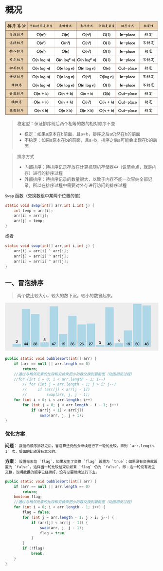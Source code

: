 # 概况

<img  src="./images/00_s1.jpg">

> 稳定型：保证排序前后两个相等的数的相对顺序不变
>    - 稳定：如果a原本在b前面，且a=b，排序之后a仍然在b的前面
>    - 不稳定：如果a原本在b的前面，且a=b，排序之后a可能会出现在b的后面

> 排序方式
>    - 内部排序：待排序记录存放在计算机随机存储器中（说简单点，就是内存）进行的排序过程
 >   - 外部排序：待排序记录的数量很大，以致于内存不能一次容纳全部记录，所以在排序过程中需要对外存进行访问的排序过程
    
`Swap` 函数（交换数组中某两个位置的值）
```java
static void swap(int[] arr,int i,int j) { 
    int temp = arr[i];
    arr[i] = arr[j]; 
    arr[j] = temp;
}
```
或者
```java
static void swap(int[] arr,int i,int j) {
    arr[i] = arr[i] ^ arr[j];
    arr[j] = arr[i] ^ arr[j];
    arr[i] = arr[i] ^ arr[j];
}
```
## 一、冒泡排序
> 两个数比较大小，较大的数下沉，较小的数冒起来。

<img src="./images/00_s2.gif">

```java
public static void bubbleSort(int[] arr) {
    if (arr == null || arr.length == 0)
        return;
    //通过与相邻元素的比较和交换来把小的数交换到最前面（动图相反过程）
    //for (int i = 0; i < arr.length - 1; i++) 
        // for (int j = arr.length - 1; j > i; j--)
        //     if (arr[j] < arr[j - 1])
        //         swap(arr, j, j - 1);
    for (int i = 0; i < arr.length; i++) 
        for (int j = 0; j < arr.length - i - 1; j++)
            if (arr[j + 1] < arr[j])
                swap(arr, j, j + 1);
}

```
### 优化方案

**问题**：
```数据的顺序排好之后，冒泡算法仍然会继续进行下一轮的比较，直到 `arr.length-1` 次，后面的比较没有意义的。```

**方案**：
```设置标志位 `flag`，如果发生了交换 `flag` 设置为 `true`；如果没有交换就设置为 `false`。这样当一轮比较结束后如果 `flag` 仍为 `false`，即：这一轮没有发生交换，说明数据的顺序已经排好，没有必要继续进行下去。```
```java
public static void bubbleSort(int[] arr) {
    if (arr == null || arr.length == 0)
        return;
    boolean flag;
    //通过与相邻元素的比较和交换来把小的数交换到最前面（动图相反过程）
    for (int i = 0; i < arr.length - 1; i++) {
        flag = false;
        for (int j = arr.length - 1; j > i; j--) {
            if (arr[j] < arr[j - 1]) {
                swap(arr, j, j - 1);
                flag = true;
            }
        }
        if (!flag)
            break;
    }
}
```


